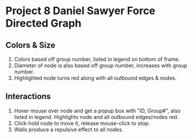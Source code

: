 # Project 8 Daniel Sawyer Force Directed Graph

## Colors & Size
1. Colors based off group number, listed in legend on bottom of frame.
2. Diameter of node is also based off group number, increases with group number.
3. Highlighted node turns red along with all outbound edges & nodes.
## Interactions
1. Hover mouse over node and get a popup box with "ID, Group#", also listed in legend. Highlights node and all outbound edges/nodes red.
2. Click-hold node to move it, release mouse-click to stop.
3. Walls produce a repulsive effect to all nodes.